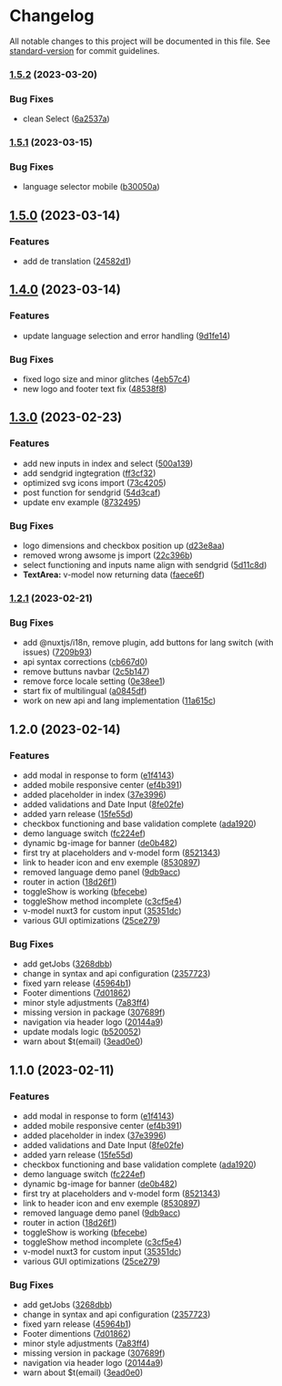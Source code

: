 # Changelog

All notable changes to this project will be documented in this file. See [standard-version](https://github.com/conventional-changelog/standard-version) for commit guidelines.

### [1.5.2](https://github.com/codeworks-projects/csu-job-applications-frontend/compare/v1.5.1...v1.5.2) (2023-03-20)


### Bug Fixes

* clean Select ([6a2537a](https://github.com/codeworks-projects/csu-job-applications-frontend/commit/6a2537a4d4abf8db2ff8e31b7b48934cfa00e1ee))

### [1.5.1](https://github.com/codeworks-projects/csu-job-applications-frontend/compare/v1.5.0...v1.5.1) (2023-03-15)


### Bug Fixes

* language selector mobile ([b30050a](https://github.com/codeworks-projects/csu-job-applications-frontend/commit/b30050a1744da0abb3c2eb63e072732c408c30ad))

## [1.5.0](https://github.com/codeworks-projects/csu-job-applications-frontend/compare/v1.4.0...v1.5.0) (2023-03-14)


### Features

* add de translation ([24582d1](https://github.com/codeworks-projects/csu-job-applications-frontend/commit/24582d1197438dd3f6fe6f99fa66736e6ca6aebe))

## [1.4.0](https://github.com/codeworks-projects/csu-job-applications-frontend/compare/v1.3.0...v1.4.0) (2023-03-14)


### Features

* update language selection and error handling ([9d1fe14](https://github.com/codeworks-projects/csu-job-applications-frontend/commit/9d1fe14e261f072426baac4eb65583ab08151e2f))


### Bug Fixes

* fixed logo size and minor glitches ([4eb57c4](https://github.com/codeworks-projects/csu-job-applications-frontend/commit/4eb57c4a66bc2b12af3a47ae9b55ee623835c214))
* new logo and footer text fix ([48538f8](https://github.com/codeworks-projects/csu-job-applications-frontend/commit/48538f893e679b51c487115a79ae8e80f4db42a1))

## [1.3.0](https://github.com/codeworks-projects/csu-job-applications-frontend/compare/v1.2.1...v1.3.0) (2023-02-23)


### Features

* add new inputs in index and select ([500a139](https://github.com/codeworks-projects/csu-job-applications-frontend/commit/500a139df424c67bc62da66357246b3c24e7e104))
* add sendgrid ingtegration ([ff3cf32](https://github.com/codeworks-projects/csu-job-applications-frontend/commit/ff3cf320725179968de6fb4df8e2b7c6503746b9))
* optimized svg icons import ([73c4205](https://github.com/codeworks-projects/csu-job-applications-frontend/commit/73c42059ad6772f8ea236c4b8fcc57e44017e7d9))
* post function for sendgrid ([54d3caf](https://github.com/codeworks-projects/csu-job-applications-frontend/commit/54d3caf2abdc0e584c3a3662264d69c93dea49ea))
* update env example ([8732495](https://github.com/codeworks-projects/csu-job-applications-frontend/commit/873249580733f438528c0146ae1e3e7be2c417db))


### Bug Fixes

* logo dimensions and checkbox position up ([d23e8aa](https://github.com/codeworks-projects/csu-job-applications-frontend/commit/d23e8aa86cab1bf80ceb80ecdcc0ec2dea863244))
* removed wrong awsome js import ([22c396b](https://github.com/codeworks-projects/csu-job-applications-frontend/commit/22c396b6654125435cd8e820b07ac66da4fc0177))
* select functioning and inputs name align with sendgrid ([5d11c8d](https://github.com/codeworks-projects/csu-job-applications-frontend/commit/5d11c8d4d6de8f6e01f7b6a13fe4e7d119977d8a))
* **TextArea:** v-model now returning data ([faece6f](https://github.com/codeworks-projects/csu-job-applications-frontend/commit/faece6ff1324ff072de5e4d09c79773b6c9699c1))

### [1.2.1](https://github.com/codeworks-projects/csu-job-applications-frontend/compare/v1.2.0...v1.2.1) (2023-02-21)


### Bug Fixes

* add @nuxtjs/i18n, remove plugin, add buttons for lang switch (with issues) ([7209b93](https://github.com/codeworks-projects/csu-job-applications-frontend/commit/7209b93d7caaeafe46192dc25d4b6f360b024aa3))
* api syntax corrections ([cb667d0](https://github.com/codeworks-projects/csu-job-applications-frontend/commit/cb667d0ec8cc6a56b621f70b25f0ba48c7b41ca4))
* remove buttuns navbar ([2c5b147](https://github.com/codeworks-projects/csu-job-applications-frontend/commit/2c5b1479bf621c6ae0bcabc3b7849c0ef14c76bd))
* remove force locale setting ([0e38ee1](https://github.com/codeworks-projects/csu-job-applications-frontend/commit/0e38ee1335d30b2565b85e51ffeb8c4af0ed7070))
* start fix of multilingual ([a0845df](https://github.com/codeworks-projects/csu-job-applications-frontend/commit/a0845dfb74794ef5835f3488b23d666f177ef5a8))
* work on new api and lang implementation ([11a615c](https://github.com/codeworks-projects/csu-job-applications-frontend/commit/11a615cf556b9d471503d32dd13536e803201b10))

## 1.2.0 (2023-02-14)


### Features

* add modal in response to form ([e1f4143](https://github.com/codeworks-projects/csu-job-applications-frontend/commit/e1f4143f0149f7385ca7a443bb3ab367f2856ac5))
* added mobile responsive center ([ef4b391](https://github.com/codeworks-projects/csu-job-applications-frontend/commit/ef4b391198b43409e094adde22e9678ae2719edd))
* added placeholder in index ([37e3996](https://github.com/codeworks-projects/csu-job-applications-frontend/commit/37e3996b7dda239a65d173fc211a8590e3434f3e))
* added validations and Date Input ([8fe02fe](https://github.com/codeworks-projects/csu-job-applications-frontend/commit/8fe02fee56a03cce3526fde204df40d9b9d756fc))
* added yarn release ([15fe55d](https://github.com/codeworks-projects/csu-job-applications-frontend/commit/15fe55de199ba81336b5782f1a618d113b0e5713))
* checkbox functioning and base validation complete ([ada1920](https://github.com/codeworks-projects/csu-job-applications-frontend/commit/ada19202fe97fc68a1130053925ddc7d6b0bc376))
* demo language switch ([fc224ef](https://github.com/codeworks-projects/csu-job-applications-frontend/commit/fc224efa61bb6bb8ba478e810b1d28445b4be8b3))
* dynamic bg-image for banner ([de0b482](https://github.com/codeworks-projects/csu-job-applications-frontend/commit/de0b4824974dc5444f90ddc07e895f8eb0bfb6e6))
* first try at placeholders and v-model form ([8521343](https://github.com/codeworks-projects/csu-job-applications-frontend/commit/8521343ead0fff93913ad33928d69077b795087c))
* link to header icon and env exemple ([8530897](https://github.com/codeworks-projects/csu-job-applications-frontend/commit/85308977f50e9dfab638ce6a08994cda00609dd2))
* removed language demo panel ([9db9acc](https://github.com/codeworks-projects/csu-job-applications-frontend/commit/9db9acc35a7486e016800a87febc1dc021ae636d))
* router in action ([18d26f1](https://github.com/codeworks-projects/csu-job-applications-frontend/commit/18d26f1042e13c3607efdc2d2d14e27d4ef37a7f))
* toggleShow is working ([bfecebe](https://github.com/codeworks-projects/csu-job-applications-frontend/commit/bfecebe2d1375d2c995399bca7dc10585e84db81))
* toggleShow method incomplete ([c3cf5e4](https://github.com/codeworks-projects/csu-job-applications-frontend/commit/c3cf5e476b6d91a7f677450ddf27e8da58298a3f))
* v-model nuxt3 for custom input ([35351dc](https://github.com/codeworks-projects/csu-job-applications-frontend/commit/35351dc0a184440ae10390371dda3e6f60d07e73))
* various GUI optimizations ([25ce279](https://github.com/codeworks-projects/csu-job-applications-frontend/commit/25ce279cce7ce7ec32278f482520e18415931937))


### Bug Fixes

* add getJobs ([3268dbb](https://github.com/codeworks-projects/csu-job-applications-frontend/commit/3268dbba96c310eca4ae8d5d3236eb8b6f10b634))
* change in syntax and api configuration ([2357723](https://github.com/codeworks-projects/csu-job-applications-frontend/commit/2357723370ff8a51fff78755081b1c1f4444a7cc))
* fixed yarn release ([45964b1](https://github.com/codeworks-projects/csu-job-applications-frontend/commit/45964b1858cdd58e74630ded2daa7fc3e9497d6b))
* Footer dimentions ([7d01862](https://github.com/codeworks-projects/csu-job-applications-frontend/commit/7d01862d2d74e90204d5608bfb9d27a60ce3db0f))
* minor style adjustments ([7a83ff4](https://github.com/codeworks-projects/csu-job-applications-frontend/commit/7a83ff4eb99866a945f015c4e8a9ab528399d2f8))
* missing version in package ([307689f](https://github.com/codeworks-projects/csu-job-applications-frontend/commit/307689f961504ba19ec25072916858a6b5ad1439))
* navigation via header logo ([20144a9](https://github.com/codeworks-projects/csu-job-applications-frontend/commit/20144a9c0c51a4b7af491a92927686b71e5335cb))
* update modals logic ([b520052](https://github.com/codeworks-projects/csu-job-applications-frontend/commit/b5200520ced80882b66aae784dca9af4f33af081))
* warn about $t(email) ([3ead0e0](https://github.com/codeworks-projects/csu-job-applications-frontend/commit/3ead0e01947c964023a663111bd2c4346b8d2e27))

## 1.1.0 (2023-02-11)


### Features

* add modal in response to form ([e1f4143](https://github.com/codeworks-projects/csu-job-applications-frontend/commit/e1f4143f0149f7385ca7a443bb3ab367f2856ac5))
* added mobile responsive center ([ef4b391](https://github.com/codeworks-projects/csu-job-applications-frontend/commit/ef4b391198b43409e094adde22e9678ae2719edd))
* added placeholder in index ([37e3996](https://github.com/codeworks-projects/csu-job-applications-frontend/commit/37e3996b7dda239a65d173fc211a8590e3434f3e))
* added validations and Date Input ([8fe02fe](https://github.com/codeworks-projects/csu-job-applications-frontend/commit/8fe02fee56a03cce3526fde204df40d9b9d756fc))
* added yarn release ([15fe55d](https://github.com/codeworks-projects/csu-job-applications-frontend/commit/15fe55de199ba81336b5782f1a618d113b0e5713))
* checkbox functioning and base validation complete ([ada1920](https://github.com/codeworks-projects/csu-job-applications-frontend/commit/ada19202fe97fc68a1130053925ddc7d6b0bc376))
* demo language switch ([fc224ef](https://github.com/codeworks-projects/csu-job-applications-frontend/commit/fc224efa61bb6bb8ba478e810b1d28445b4be8b3))
* dynamic bg-image for banner ([de0b482](https://github.com/codeworks-projects/csu-job-applications-frontend/commit/de0b4824974dc5444f90ddc07e895f8eb0bfb6e6))
* first try at placeholders and v-model form ([8521343](https://github.com/codeworks-projects/csu-job-applications-frontend/commit/8521343ead0fff93913ad33928d69077b795087c))
* link to header icon and env exemple ([8530897](https://github.com/codeworks-projects/csu-job-applications-frontend/commit/85308977f50e9dfab638ce6a08994cda00609dd2))
* removed language demo panel ([9db9acc](https://github.com/codeworks-projects/csu-job-applications-frontend/commit/9db9acc35a7486e016800a87febc1dc021ae636d))
* router in action ([18d26f1](https://github.com/codeworks-projects/csu-job-applications-frontend/commit/18d26f1042e13c3607efdc2d2d14e27d4ef37a7f))
* toggleShow is working ([bfecebe](https://github.com/codeworks-projects/csu-job-applications-frontend/commit/bfecebe2d1375d2c995399bca7dc10585e84db81))
* toggleShow method incomplete ([c3cf5e4](https://github.com/codeworks-projects/csu-job-applications-frontend/commit/c3cf5e476b6d91a7f677450ddf27e8da58298a3f))
* v-model nuxt3 for custom input ([35351dc](https://github.com/codeworks-projects/csu-job-applications-frontend/commit/35351dc0a184440ae10390371dda3e6f60d07e73))
* various GUI optimizations ([25ce279](https://github.com/codeworks-projects/csu-job-applications-frontend/commit/25ce279cce7ce7ec32278f482520e18415931937))


### Bug Fixes

* add getJobs ([3268dbb](https://github.com/codeworks-projects/csu-job-applications-frontend/commit/3268dbba96c310eca4ae8d5d3236eb8b6f10b634))
* change in syntax and api configuration ([2357723](https://github.com/codeworks-projects/csu-job-applications-frontend/commit/2357723370ff8a51fff78755081b1c1f4444a7cc))
* fixed yarn release ([45964b1](https://github.com/codeworks-projects/csu-job-applications-frontend/commit/45964b1858cdd58e74630ded2daa7fc3e9497d6b))
* Footer dimentions ([7d01862](https://github.com/codeworks-projects/csu-job-applications-frontend/commit/7d01862d2d74e90204d5608bfb9d27a60ce3db0f))
* minor style adjustments ([7a83ff4](https://github.com/codeworks-projects/csu-job-applications-frontend/commit/7a83ff4eb99866a945f015c4e8a9ab528399d2f8))
* missing version in package ([307689f](https://github.com/codeworks-projects/csu-job-applications-frontend/commit/307689f961504ba19ec25072916858a6b5ad1439))
* navigation via header logo ([20144a9](https://github.com/codeworks-projects/csu-job-applications-frontend/commit/20144a9c0c51a4b7af491a92927686b71e5335cb))
* warn about $t(email) ([3ead0e0](https://github.com/codeworks-projects/csu-job-applications-frontend/commit/3ead0e01947c964023a663111bd2c4346b8d2e27))
